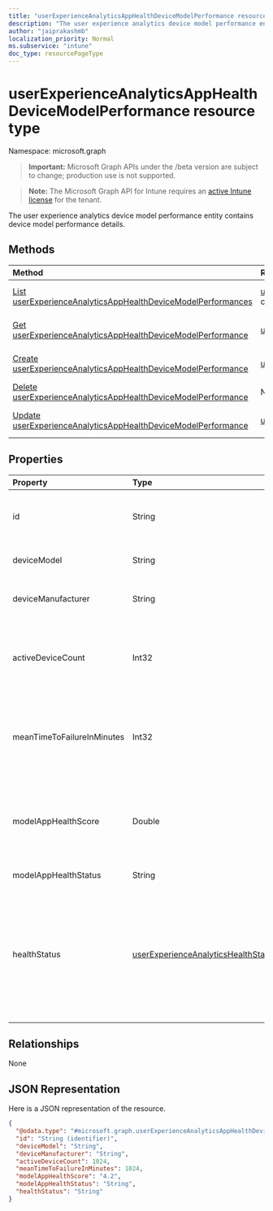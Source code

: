 ```yaml
---
title: "userExperienceAnalyticsAppHealthDeviceModelPerformance resource type"
description: "The user experience analytics device model performance entity contains device model performance details."
author: "jaiprakashmb"
localization_priority: Normal
ms.subservice: "intune"
doc_type: resourcePageType
---
```


# userExperienceAnalyticsAppHealthDeviceModelPerformance resource type

Namespace: microsoft.graph
> **Important:** Microsoft Graph APIs under the /beta version are subject to change; production use is not supported.

> **Note:** The Microsoft Graph API for Intune requires an [active Intune license](https://go.microsoft.com/fwlink/?linkid=839381) for the tenant.


The user experience analytics device model performance entity contains device model performance details.

## Methods
|Method|Return Type|Description|
|:---|:---|:---|
|[List userExperienceAnalyticsAppHealthDeviceModelPerformances](../api/intune-devices-userexperienceanalyticsapphealthdevicemodelperformance-list.md)|[userExperienceAnalyticsAppHealthDeviceModelPerformance](../resources/intune-devices-userexperienceanalyticsapphealthdevicemodelperformance.md) collection|List properties and relationships of the [userExperienceAnalyticsAppHealthDeviceModelPerformance](../resources/intune-devices-userexperienceanalyticsapphealthdevicemodelperformance.md) objects.|
|[Get userExperienceAnalyticsAppHealthDeviceModelPerformance](../api/intune-devices-userexperienceanalyticsapphealthdevicemodelperformance-get.md)|[userExperienceAnalyticsAppHealthDeviceModelPerformance](../resources/intune-devices-userexperienceanalyticsapphealthdevicemodelperformance.md)|Read properties and relationships of the [userExperienceAnalyticsAppHealthDeviceModelPerformance](../resources/intune-devices-userexperienceanalyticsapphealthdevicemodelperformance.md) object.|
|[Create userExperienceAnalyticsAppHealthDeviceModelPerformance](../api/intune-devices-userexperienceanalyticsapphealthdevicemodelperformance-create.md)|[userExperienceAnalyticsAppHealthDeviceModelPerformance](../resources/intune-devices-userexperienceanalyticsapphealthdevicemodelperformance.md)|Create a new [userExperienceAnalyticsAppHealthDeviceModelPerformance](../resources/intune-devices-userexperienceanalyticsapphealthdevicemodelperformance.md) object.|
|[Delete userExperienceAnalyticsAppHealthDeviceModelPerformance](../api/intune-devices-userexperienceanalyticsapphealthdevicemodelperformance-delete.md)|None|Deletes a [userExperienceAnalyticsAppHealthDeviceModelPerformance](../resources/intune-devices-userexperienceanalyticsapphealthdevicemodelperformance.md).|
|[Update userExperienceAnalyticsAppHealthDeviceModelPerformance](../api/intune-devices-userexperienceanalyticsapphealthdevicemodelperformance-update.md)|[userExperienceAnalyticsAppHealthDeviceModelPerformance](../resources/intune-devices-userexperienceanalyticsapphealthdevicemodelperformance.md)|Update the properties of a [userExperienceAnalyticsAppHealthDeviceModelPerformance](../resources/intune-devices-userexperienceanalyticsapphealthdevicemodelperformance.md) object.|

## Properties
|Property|Type|Description|
|:---|:---|:---|
|id|String|The unique identifier of the user experience analytics device model performance object. Supports: $select, $OrderBy. Read-only.|
|deviceModel|String|The model name of the device. Supports: $select, $OrderBy. Read-only.|
|deviceManufacturer|String|The manufacturer name of the device. Supports: $select, $OrderBy. Read-only.|
|activeDeviceCount|Int32|The number of active devices for the model. Valid values 0 to 2147483647. Supports: $filter, $select, $OrderBy. Read-only. Valid values -2147483648 to 2147483647|
|meanTimeToFailureInMinutes|Int32|The mean time to failure for the application in minutes. Valid values 0 to 2147483647. Supports: $filter, $select, $OrderBy. Read-only. Valid values -2147483648 to 2147483647|
|modelAppHealthScore|Double|The application health score of the device model. Valid values 0 to 100. Supports: $filter, $select, $OrderBy. Read-only. Valid values -1.79769313486232E+308 to 1.79769313486232E+308|
|modelAppHealthStatus|String|The overall app health status of the device model.|
|healthStatus|[userExperienceAnalyticsHealthState](../resources/intune-devices-userexperienceanalyticshealthstate.md)|The health state of the user experience analytics model. Possible values are: unknown, insufficientData, needsAttention, meetingGoals. Unknown by default. Supports: $filter, $select, $OrderBy. Read-only. Possible values are: `unknown`, `insufficientData`, `needsAttention`, `meetingGoals`, `unknownFutureValue`.|

## Relationships
None

## JSON Representation
Here is a JSON representation of the resource.
<!-- {
  "blockType": "resource",
  "keyProperty": "id",
  "@odata.type": "microsoft.graph.userExperienceAnalyticsAppHealthDeviceModelPerformance"
}
-->
``` json
{
  "@odata.type": "#microsoft.graph.userExperienceAnalyticsAppHealthDeviceModelPerformance",
  "id": "String (identifier)",
  "deviceModel": "String",
  "deviceManufacturer": "String",
  "activeDeviceCount": 1024,
  "meanTimeToFailureInMinutes": 1024,
  "modelAppHealthScore": "4.2",
  "modelAppHealthStatus": "String",
  "healthStatus": "String"
}
```
